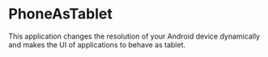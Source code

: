 PhoneAsTablet
=============

This application changes the resolution of your Android device dynamically and makes the UI of applications to behave as tablet.
